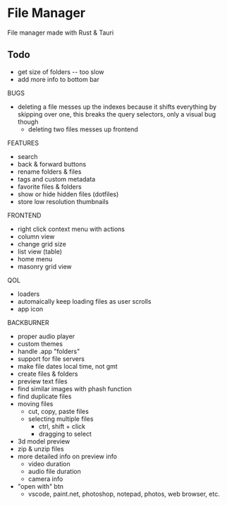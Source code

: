 # File Manager

File manager made with Rust & Tauri

## Todo

- get size of folders -- too slow
- add more info to bottom bar

BUGS
- deleting a file messes up the indexes because it shifts everything by skipping over one, this breaks the query selectors, only a visual bug though
  - deleting two files messes up frontend

FEATURES
- search
- back & forward buttons
- rename folders & files
- tags and custom metadata
- favorite files & folders
- show or hide hidden files (dotfiles)
- store low resolution thumbnails

FRONTEND
- right click context menu with actions
- column view
- change grid size
- list view (table)
- home menu
- masonry grid view

QOL
- loaders
- automaically keep loading files as user scrolls
- app icon

BACKBURNER
- proper audio player
- custom themes
- handle .app "folders"
- support for file servers
- make file dates local time, not gmt
- create files & folders
- preview text files
- find similar images with phash function
- find duplicate files
- moving files
  - cut, copy, paste files
  - selecting multiple files
    - ctrl, shift + click
    - dragging to select
- 3d model preview
- zip & unzip files
- more detailed info on preview info
  - video duration
  - audio file duration
  - camera info
- "open with" btn
  - vscode, paint.net, photoshop, notepad, photos, web browser, etc.